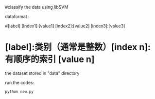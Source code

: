 
#classify the data using libSVM

dataformat :

#[label]   [Index1]:[value1]  [index2]:[value2]  [index3]:[value3]
# [label]:类别（通常是整数）[index n]: 有顺序的索引 [value n]

the dataset stored in "data" directory


run the codes:

    python new.py